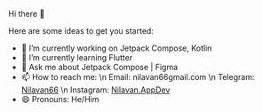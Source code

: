 Hi there 👋

Here are some ideas to get you started:

- 🔭 I’m currently working on Jetpack Compose, Kotlin
- 🌱 I’m currently learning Flutter
- 💬 Ask me about Jetpack Compose | Figma
- 📫 How to reach me: \n Email: nilavan66gmail.com \n Telegram: [Nilavan66](https://t.me/nilavan66) \n Instagram: [Nilavan.AppDev](https://www.instagram.com/nilavan.appdev/)
- 😄 Pronouns: He/Him
<!---->
